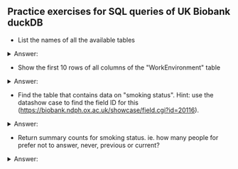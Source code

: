 ## Practice exercises for SQL queries of UK Biobank duckDB

* List the names of all the available tables
<details>
  <summary>Answer:</summary>
  
```
SELECT table_name
FROM INFORMATION_SCHEMA.TABLES;
```
</details>

* Show the first 10 rows of all columns of the "WorkEnvironment" table
<details>
  <summary>Answer:</summary>

```SQL
SELECT * 
FROM WorkEnvironment 
LIMIT 5;
```
</details>

* Find the table that contains data on "smoking status". Hint: use the datashow case to find the field ID for this (https://biobank.ndph.ox.ac.uk/showcase/field.cgi?id=20116).
<details>
  <summary>Answer:</summary>

The field ID for smoking status is "20116".
```SQL
SELECT      COLUMN_NAME AS 'ColumnName'
            ,TABLE_NAME AS  'TableName'
FROM        INFORMATION_SCHEMA.COLUMNS
WHERE       COLUMN_NAME LIKE '%f.20116.%'
ORDER BY    TableName
            ,ColumnName;
```
This shows us the 4 columns representing the different instances for smoking and that they are all found in the Touchscreen table.
</details>

* Return summary counts for smoking status. ie. how many people for prefer not to answer, never, previous or current?
<details>
  <summary>Answer:</summary>
```

```
</details>

* Write a statement to show participants with smoking "Current".
<details>
  <summary>Answer:</summary>
```

```
</details>

* Write a statement that counts the number of rows from inner joining X and X where Y is X.
<details>
  <summary>Answer:</summary>
```

```
</details>

* Write a function to show the minimum, maximum and average results for "C-reactive protein". 
<details>
  <summary>Answer:</summary>
```

```
</details>

